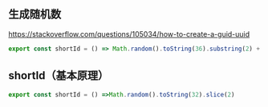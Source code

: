## 生成随机数

https://stackoverflow.com/questions/105034/how-to-create-a-guid-uuid

```js
export const shortId = () => Math.random().toString(36).substring(2) + Date.now().toString(36);
```

## shortId（基本原理）

```js
export const shortId = () =>Math.random().toString(32).slice(2)
```
